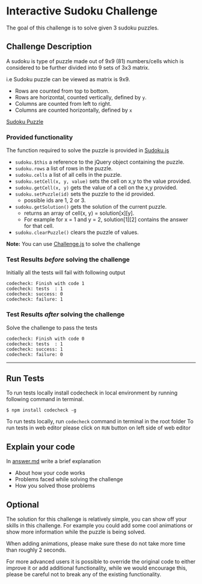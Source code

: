﻿# Interactive Sudoku Challenge
The goal of this challenge is to solve given 3 sudoku puzzles.

## Challenge Description
A sudoku is type of puzzle made out of 9x9 (81) numbers/cells which is considered to be further divided into 9 sets of 3x3 matrix.

i.e Sudoku puzzle can be viewed as matrix is 9x9.
- Rows are counted from top to bottom.
- Rows are horizontal, counted vertically, defined by ``y``.
- Columns are counted from left to right.
- Columns are counted horizontally, defined by ``x``

[Sudoku Puzzle](https://en.wikipedia.org/wiki/Sudoku)

### Provided functionality
The function required to solve the puzzle is provided in [Sudoku.js](public/Sudoku.js)
- ``sudoku.$this`` a reference to the jQuery object containing the puzzle.
- ``sudoku.rows`` a list of rows in the puzzle.
- ``sudoku.cells`` a list of all cells in the puzzle.
- ``sudoku.setCell(x, y, value)`` sets the cell on x,y to the value provided.
- ``sudoku.getCell(x, y)`` gets the value of a cell on the x,y provided.
- ``sudoku.setPuzzle(id)`` sets the puzzle to the id provided.
    - possible ids are 1, 2 or 3.
- ``sudoku.getSolution()`` gets the solution of the current puzzle.
    - returns an array of cell(x, y) = solution[x][y]. 
    - For example for x = 1 and y = 2, solution[1][2] contains the answer for that cell.
- ``sudoku.clearPuzzle()`` clears the puzzle of values.

**Note:** You can use [Challenge.js](public/Challenge.js) to solve the challenge

### Test Results *before* solving the challenge  
Initially all the tests will fail with following output
```
codecheck: Finish with code 1
codecheck: tests  : 1
codecheck: success: 0
codecheck: failure: 1
```

### Test Results *after* solving the challenge
Solve the challenge to pass the tests
```
codecheck: Finish with code 0
codecheck: tests  : 1
codecheck: success: 1
codecheck: failure: 0
```

--- --- ---

## Run Tests
To run tests locally install codecheck in local environment by running following command in terminal.
```
$ npm install codecheck -g
```
To run tests locally, run `codecheck` command in terminal in the root folder
To run tests in web editor please click on `RUN` button on left side of web editor

## Explain your code
In [answer.md](answer.md) write a brief explanation
- About how your code works
- Problems faced while solving the challenge
- How you solved those problems

## Optional
The solution for this challenge is relatively simple, you can show off your skills in this challenge. For example you could add some cool animations or show more information while the puzzle is being solved.

When adding animations, please make sure these do not take more time than roughly 2 seconds.

For more advanced users it is possible to override the original code to either improve it or add additional functionality, while we would encourage this, please be careful not to break any of the existing functionality.